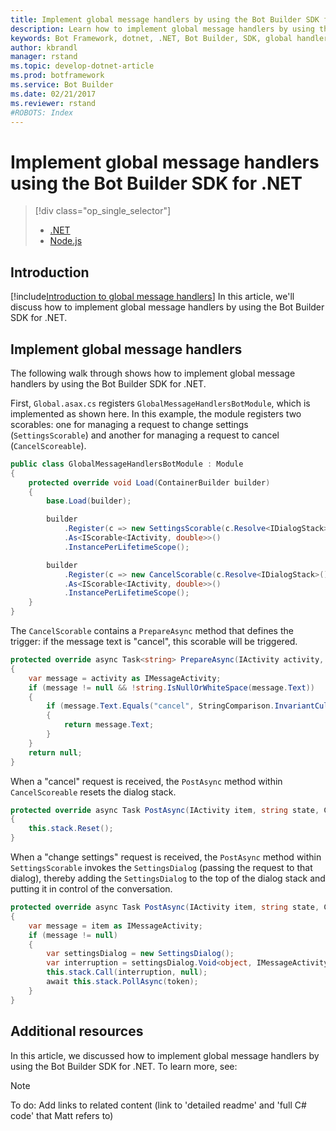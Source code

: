 ```yaml
---
title: Implement global message handlers by using the Bot Builder SDK for .NET | Microsoft Docs
description: Learn how to implement global message handlers by using the Bot Builder SDK for .NET.
keywords: Bot Framework, dotnet, .NET, Bot Builder, SDK, global handler, global message handler, message handler
author: kbrandl
manager: rstand
ms.topic: develop-dotnet-article
ms.prod: botframework
ms.service: Bot Builder
ms.date: 02/21/2017
ms.reviewer: rstand
#ROBOTS: Index
---
```


# Implement global message handlers using the Bot Builder SDK for .NET
> [!div class="op_single_selector"]
> * [.NET](bot-framework-dotnet-howto-global-handlers.md)
> * [Node.js](bot-framework-nodejs-howto-global-handlers.md)
>

## Introduction

[!include[Introduction to global message handlers](../includes/snippet-global-handlers-intro.md)]
In this article, we'll discuss how to implement global message handlers by using the Bot Builder SDK for .NET. 

## Implement global message handlers

The following walk through shows how to implement global message handlers by using the Bot Builder SDK for .NET.

First, `Global.asax.cs` registers `GlobalMessageHandlersBotModule`, which is implemented as shown here. 
In this example, the module registers two scorables: one for managing a request to change settings (`SettingsScorable`) 
and another for managing a request to cancel (`CancelScoreable`).

```cs
public class GlobalMessageHandlersBotModule : Module
{
    protected override void Load(ContainerBuilder builder)
    {
        base.Load(builder);

        builder
            .Register(c => new SettingsScorable(c.Resolve<IDialogStack>()))
            .As<IScorable<IActivity, double>>()
            .InstancePerLifetimeScope();

        builder
            .Register(c => new CancelScorable(c.Resolve<IDialogStack>()))
            .As<IScorable<IActivity, double>>()
            .InstancePerLifetimeScope();
    }
}
```

The `CancelScorable` contains a `PrepareAsync` method that defines the trigger: 
if the message text is "cancel", this scorable will be triggered.

```cs
protected override async Task<string> PrepareAsync(IActivity activity, CancellationToken token)
{
    var message = activity as IMessageActivity;
    if (message != null && !string.IsNullOrWhiteSpace(message.Text))
    {
        if (message.Text.Equals("cancel", StringComparison.InvariantCultureIgnoreCase))
        {
            return message.Text;
        }
    }
    return null;
}
```

When a "cancel" request is received, the `PostAsync` method within `CancelScoreable` 
resets the dialog stack. 

```cs
protected override async Task PostAsync(IActivity item, string state, CancellationToken token)
{
    this.stack.Reset();
}
```

When a "change settings" request is received, the `PostAsync` method within `SettingsScorable` 
invokes the `SettingsDialog` (passing the request to that dialog), thereby adding the `SettingsDialog` 
to the top of the dialog stack and putting it in control of the conversation.

```cs
protected override async Task PostAsync(IActivity item, string state, CancellationToken token)
{
    var message = item as IMessageActivity;
    if (message != null)
    {
        var settingsDialog = new SettingsDialog();
        var interruption = settingsDialog.Void<object, IMessageActivity>();
        this.stack.Call(interruption, null);
        await this.stack.PollAsync(token);
    }
}
```

## Additional resources

In this article, we discussed how to implement global message handlers by using the Bot Builder SDK for .NET. 
To learn more, see:

> [!NOTE]
> To do: Add links to related content (link to 'detailed readme' and 'full C# code' that Matt refers to)